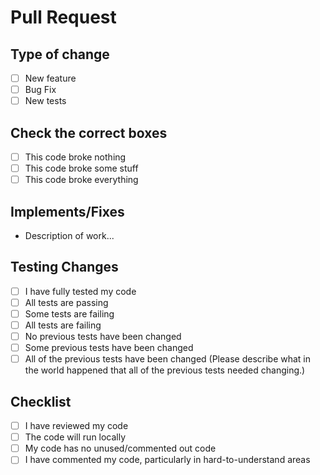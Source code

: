 # Pull Request

## Type of change

- [ ] New feature
- [ ] Bug Fix
- [ ] New tests

## Check the correct boxes

- [ ] This code broke nothing
- [ ] This code broke some stuff
- [ ] This code broke everything

## Implements/Fixes

- Description of work...

## Testing Changes

- [ ] I have fully tested my code
- [ ] All tests are passing
- [ ] Some tests are failing
- [ ] All tests are failing
- [ ] No previous tests have been changed
- [ ] Some previous tests have been changed
- [ ] All of the previous tests have been changed (Please describe what in the world happened that all of the previous tests needed changing.)

## Checklist

- [ ] I have reviewed my code
- [ ] The code will run locally
- [ ] My code has no unused/commented out code
- [ ] I have commented my code, particularly in hard-to-understand areas
